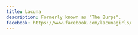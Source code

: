 ```yaml
---
title: Lacuna
description: Formerly known as "The Burps".
facebook: https://www.facebook.com/lacunagirls/
---
```


